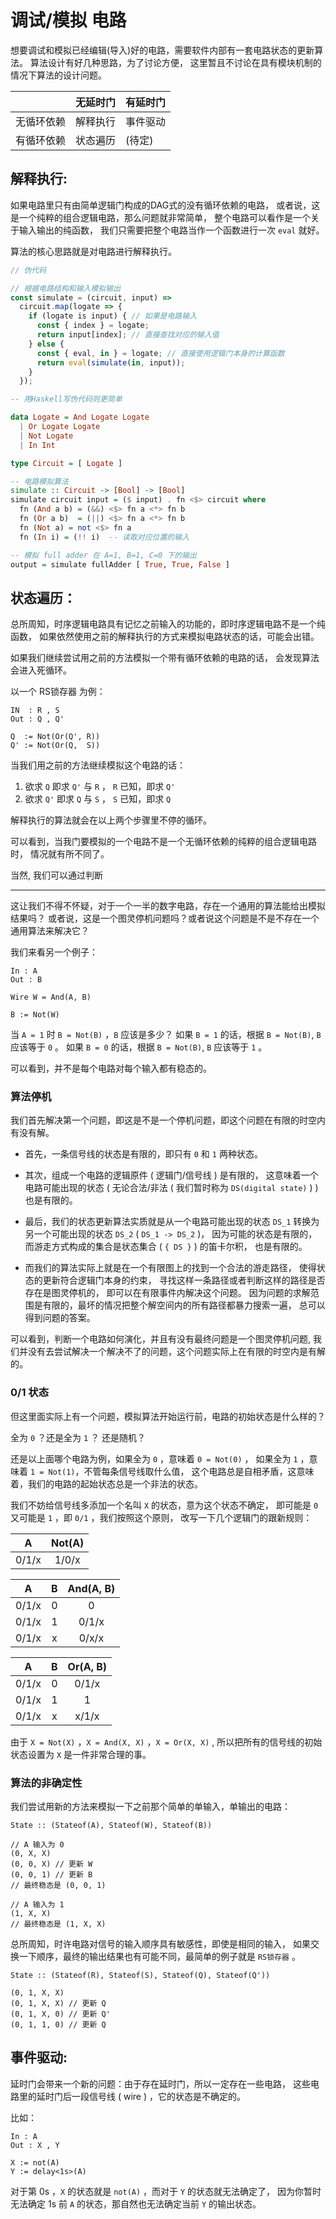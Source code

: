 # 调试/模拟 电路

想要调试和模拟已经编辑(导入)好的电路，需要软件内部有一套电路状态的更新算法。
算法设计有好几种思路，为了讨论方便，
这里暂且不讨论在具有模块机制的情况下算法的设计问题。

|            | 无延时门 | 有延时门 |
| ---------- | -------- | -------- |
| 无循环依赖 | 解释执行 | 事件驱动 |
| 有循环依赖 | 状态遍历 | (待定)   |

## 解释执行: 

如果电路里只有由简单逻辑门构成的DAG式的没有循环依赖的电路，
或者说，这是一个纯粹的组合逻辑电路，那么问题就非常简单，
整个电路可以看作是一个关于输入输出的纯函数，
我们只需要把整个电路当作一个函数进行一次 `eval` 就好。

算法的核心思路就是对电路进行解释执行。

```js
// 伪代码

// 根据电路结构和输入模拟输出
const simulate = (circuit, input) => 
  circuit.map(logate => {
    if (logate is input) { // 如果是电路输入
      const { index } = logate;
      return input[index]; // 直接查找对应的输入值
    } else {
      const { eval, in } = logate; // 直接使用逻辑门本身的计算函数
      return eval(simulate(in, input));
    }
  });

```

```haskell
-- 用Haskell写伪代码则更简单

data Logate = And Logate Logate
  | Or Logate Logate
  | Not Logate
  | In Int

type Circuit = [ Logate ]

-- 电路模拟算法
simulate :: Circuit -> [Bool] -> [Bool]
simulate circuit input = ($ input) . fn <$> circuit where
  fn (And a b) = (&&) <$> fn a <*> fn b
  fn (Or a b)  = (||) <$> fn a <*> fn b
  fn (Not a) = not <$> fn a
  fn (In i) = (!! i)  -- 读取对应位置的输入

-- 模拟 full adder 在 A=1, B=1, C=0 下的输出
output = simulate fullAdder [ True, True, False ]
```

## 状态遍历：

总所周知，时序逻辑电路具有记忆之前输入的功能的，即时序逻辑电路不是一个纯函数，
如果依然使用之前的解释执行的方式来模拟电路状态的话，可能会出错。

如果我们继续尝试用之前的方法模拟一个带有循环依赖的电路的话，
会发现算法会进入死循环。

以一个 RS锁存器 为例：

```
IN  : R , S
Out : Q , Q'

Q  := Not(Or(Q', R))
Q' := Not(Or(Q,  S))
```

当我们用之前的方法继续模拟这个电路的话：

1. 欲求 `Q` 即求 `Q'` 与 `R` ， `R` 已知，即求 `Q'`
2. 欲求 `Q'` 即求 `Q` 与 `S` ， `S` 已知，即求 `Q`

解释执行的算法就会在以上两个步骤里不停的循环。

可以看到，当我门要模拟的一个电路不是一个无循环依赖的纯粹的组合逻辑电路时，
情况就有所不同了。

当然, 我们可以通过判断

---

这让我们不得不怀疑，对于一个一半的数字电路，存在一个通用的算法能给出模拟结果吗？
或者说，这是一个图灵停机问题吗？或者说这个问题是不是不存在一个通用算法来解决它？

我们来看另一个例子：

```
In : A
Out : B

Wire W = And(A, B)

B := Not(W)
```

当 `A = 1` 时 `B = Not(B)` ，`B` 应该是多少？
如果 `B = 1` 的话，根据 `B = Not(B)`, `B` 应该等于 `0` 。
如果 `B = 0` 的话，根据 `B = Not(B)`, `B` 应该等于 `1` 。

可以看到，并不是每个电路对每个输入都有稳态的。

### 算法停机

我们首先解决第一个问题，即这是不是一个停机问题，即这个问题在有限的时空内有没有解。

- 首先，一条信号线的状态是有限的，即只有 `0` 和 `1` 两种状态。

- 其次，组成一个电路的逻辑原件 ( 逻辑门/信号线 ) 是有限的，
这意味着一个电路可能出现的状态
( 无论合法/非法 ( 我们暂时称为 `DS(digital state)` ) )
也是有限的。

- 最后，我们的状态更新算法实质就是从一个电路可能出现的状态 `DS_1`
转换为另一个可能出现的状态 `DS_2` ( `DS_1 -> DS_2` )，
因为可能的状态是有限的，而游走方式构成的集合是状态集合 ( `{ DS }` ) 的笛卡尔积，
也是有限的。

- 而我们的算法实际上就是在一个有限图上的找到一个合法的游走路径，
使得状态的更新符合逻辑门本身的约束，
寻找这样一条路径或者判断这样的路径是否存在是图灵停机的，
即可以在有限事件内解决这个问题。
因为问题的求解范围是有限的，最坏的情况把整个解空间内的所有路径都暴力搜索一遍，
总可以得到问题的答案。

可以看到，判断一个电路如何演化，并且有没有最终问题是一个图灵停机问题,
我们并没有去尝试解决一个解决不了的问题，这个问题实际上在有限的时空内是有解的。

### 0/1 状态

但这里面实际上有一个问题，模拟算法开始运行前，电路的初始状态是什么样的？

全为 `0` ？还是全为 `1` ？ 还是随机？

还是以上面哪个电路为例，如果全为 `0` ，意味着 ` 0 = Not(0) ` ，
如果全为 `1` ，意味着 ` 1 = Not(1) `，不管每条信号线取什么值，
这个电路总是自相矛盾，这意味着，我们的电路的起始状态总是一个非法的状态。

我们不妨给信号线多添加一个名叫 `X` 的状态，意为这个状态不确定，
即可能是 `0` 又可能是 `1` ，即 `0/1` ，我们按照这个原则，
改写一下几个逻辑门的跟新规则：

|   A   | Not(A) |
| :---: | :----: |
| 0/1/x | 1/0/x  |

|   A   |   B   | And(A, B) |
| :---: | :---: | :-------: |
| 0/1/x |   0   |     0     |
| 0/1/x |   1   |   0/1/x   |
| 0/1/x |   x   |   0/x/x   |

|   A   |   B   | Or(A, B) |
| :---: | :---: | :------: |
| 0/1/x |   0   |  0/1/x   |
| 0/1/x |   1   |    1     |
| 0/1/x |   x   |  x/1/x   |

由于 `X = Not(X)` ，`X = And(X, X)` ，`X = Or(X, X)` ,
所以把所有的信号线的初始状态设置为 `X` 是一件非常合理的事。

### 算法的非确定性

我们尝试用新的方法来模拟一下之前那个简单的单输入，单输出的电路：

```
State :: (Stateof(A), Stateof(W), Stateof(B))

// A 输入为 0
(0, X, X)
(0, 0, X) // 更新 W
(0, 0, 1) // 更新 B
// 最终稳态是 (0, 0, 1)

// A 输入为 1
(1, X, X)
// 最终稳态是 (1, X, X)
```

总所周知，时许电路对信号的输入顺序具有敏感性，即使是相同的输入，
如果交换一下顺序，最终的输出结果也有可能不同，最简单的例子就是 `RS锁存器` 。

```
State :: (Stateof(R), Stateof(S), Stateof(Q), Stateof(Q'))

(0, 1, X, X)
(0, 1, X, X) // 更新 Q
(0, 1, X, 0) // 更新 Q'
(0, 1, 1, 0) // 更新 Q
```

## 事件驱动:

延时门会带来一个新的问题：由于存在延时门，所以一定存在一些电路，
这些电路里的延时门后一段信号线 ( wire ) ，它的状态是不确定的。

比如：

```
In : A
Out : X , Y

X := not(A)
Y := delay<1s>(A)

```

对于第 0s ，`X` 的状态就是 `not(A)` ，而对于 `Y` 的状态就无法确定了，
因为你暂时无法确定 1s 前 `A` 的状态，那自然也无法确定当前 `Y` 的输出状态。

